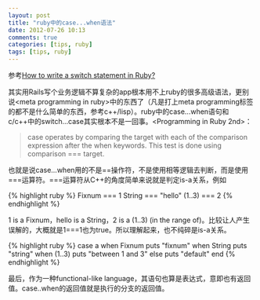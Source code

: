 ```yaml
---
layout: post
title: "ruby中的case...when语法"
date: 2012-07-26 10:13
comments: true
categories: [tips, ruby]
tags: [tips, ruby]
---
```


参考[How to write a switch statement in Ruby?](http://stackoverflow.com/questions/948135/how-to-write-a-switch-statement-in-ruby)

其实用Rails写个业务逻辑不算复杂的app根本用不上ruby的很多高级语法，更别说\<meta programming in ruby\>中的东西了（凡是打上meta programming标签的都不是什么简单的东西，参考c++/lisp）。ruby中的case...when语句和c/c++中的switch...case其实根本不是一回事。\<Programming in Ruby 2nd\>：

> case operates by comparing the target with each of the comparison expression after the when keywords. This test is done using comparison === target.

<!-- more -->
也就是说case...when用的不是==操作符，不是使用相等逻辑去判断，而是使用===运算符。===运算符从C++的角度简单来说就是判定is-a关系，例如

{% highlight ruby %}
Fixnum === 1
String === "hello"
(1..3) === 2
{% endhighlight %}

1 is a Fixnum，hello is a String，2 is a (1..3) (in the range of)。比较让人产生误解的，大概就是1===1也为true。所以理解起来，也不纯碎是is-a关系。

{% highlight ruby %}
case a
when Fixnum
    puts "fixnum"
when String
    puts "string"
when (1..3)
    puts "between 1 and 3"
else
    puts "default"
end
{% endhighlight %}

最后，作为一种functional-like language，其语句也算是表达式，意即也有返回值。case..when的返回值就是执行的分支的返回值。

